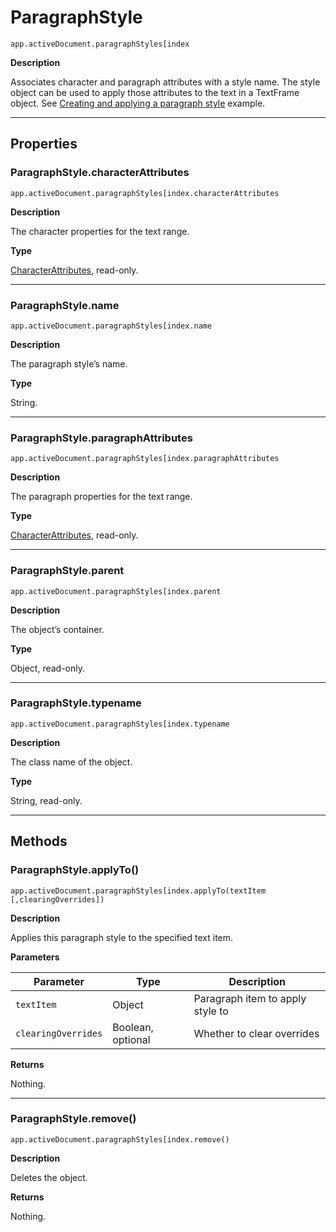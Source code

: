 # ParagraphStyle

`app.activeDocument.paragraphStyles[index`

**Description**

Associates character and paragraph attributes with a style name. The style object can be used to apply those attributes to the text in a TextFrame object. See [Creating and applying a paragraph style](ParagraphStyles.md#jsobjref-paragraphstyles-creatingandapplyingparagraphstyle) example.

---

## Properties

### ParagraphStyle.characterAttributes

`app.activeDocument.paragraphStyles[index.characterAttributes`

**Description**

The character properties for the text range.

**Type**

[CharacterAttributes](CharacterAttributes.md#jsobjref-characterattributes), read-only.

---

### ParagraphStyle.name

`app.activeDocument.paragraphStyles[index.name`

**Description**

The paragraph style’s name.

**Type**

String.

---

### ParagraphStyle.paragraphAttributes

`app.activeDocument.paragraphStyles[index.paragraphAttributes`

**Description**

The paragraph properties for the text range.

**Type**

[CharacterAttributes](CharacterAttributes.md#jsobjref-characterattributes), read-only.

---

### ParagraphStyle.parent

`app.activeDocument.paragraphStyles[index.parent`

**Description**

The object’s container.

**Type**

Object, read-only.

---

### ParagraphStyle.typename

`app.activeDocument.paragraphStyles[index.typename`

**Description**

The class name of the object.

**Type**

String, read-only.

---

## Methods

### ParagraphStyle.applyTo()

`app.activeDocument.paragraphStyles[index.applyTo(textItem [,clearingOverrides])`

**Description**

Applies this paragraph style to the specified text item.

**Parameters**

| Parameter           | Type              | Description                      |
|---------------------|-------------------|----------------------------------|
| `textItem`          | Object            | Paragraph item to apply style to |
| `clearingOverrides` | Boolean, optional | Whether to clear overrides       |

**Returns**

Nothing.

---

### ParagraphStyle.remove()

`app.activeDocument.paragraphStyles[index.remove()`

**Description**

Deletes the object.

**Returns**

Nothing.

